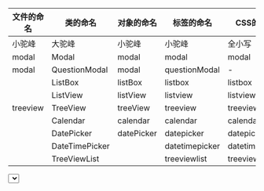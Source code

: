 | 文件的命名       | 类的命名         | 对象的命名       | 标签的命名       | CSS的命名        |
| ---------------- | ---------------- | ---------------- | ---------------- | ---------------- |
| 小驼峰           | 大驼峰           | 小驼峰           | 小驼峰           | 全小写           |
| modal            | Modal            | modal            | modal            | modal            |
| modal            | QuestionModal    | modal            | questionModal    | -                |
|                  | ListBox          | listBox          | listbox          | listbox          |
|                  | ListView         | listView         | listview         | listview         |
| treeview         | TreeView         | treeView         | treeview         | treeview         |
|                  | Calendar         | calendar         | calendar         | calendar         |
|                  | DatePicker       | datePicker       | datepicker       | datepicker       |
|                  | DateTimePicker   |                  | datetimepicker   | datetimepicker   |
|                  | TreeViewList     |                  | treeviewlist     | treeviewlist     |

<select />

<listBox />
<treeView />

<TreeView />

<Calendar />
<calendar />
<datePicker />
<questionList />

<selectTree />
<selector />

<inputExtend />
<selectExtend />
<expander />
<suggestor />
<picker />
<inputer />
<textField />
<textarea></textarea>

selectEx

checkGroup
radioGroup
listBox
listView
selector
suggest
picker